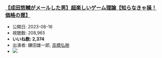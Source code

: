 ### [【成田悠輔がメールした男】超楽しいゲーム理論【知らなきゃ損！価格の罠】](https://www.youtube.com/watch?v=kfml_gzjojc)
-   公開日: 2023-08-16
-   視聴数: 208,965
-   **いいね数: 2,374**
-   出演者: 鎌田雄一郎, [高橋弘樹](/rehacq_fan/people/高橋弘樹 "wikilink")
- [![](https://img.youtube.com/vi/kfml_gzjojc/hqdefault.jpg)](https://www.youtube.com/watch?v=kfml_gzjojc)
